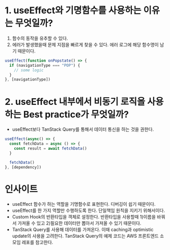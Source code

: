 # 1. useEffect와 기명함수를 사용하는 이유는 무엇일까?
1. 함수의 동작을 유추할 수 있다.
2. 에러가 발생했을때 문제 지점을 빠르게 찾을 수 있다. 에러 로그에 해당 함수명이 남기 때문이다.

```js
useEffect(function onPopstate() => {
  if (navigationType === "POP") {
    // some logic
  }
}, [navigationType])
```

# 2. useEffect 내부에서 비동기 로직을 사용하는 Best practice가 무엇일까?

- useEffect보다 TanStack Query를 통해서 데이터 통신을 하는 것을 권한다.

```js
useEffect(async() => {
  const fetchData = async () => {
    const result = await fetchData()
  }

  fetchData()
}, [dependency])
```

# 인사이트

- useEffect 함수가 하는 역할을 기명함수로 표현한다. 디버깅이 쉽기 때문이다.
- useEffect를 한 가지 역할만 수행하도록 한다. 단일책임 원칙을 지키기 위해서이다.
- Custom Hook의 반환타입을 객체로 설정한다. 반환타입을 사용할때 1)이름을 바꿔서 가져올 수 있고 2)필요한 데이터만 뽑아서 가져올 수 있기 때문이다.
- TanStack Query를 사용해 데이터를 가져온다. 이때 caching과 optimistic update의 사용을 고려한다. TanStack Query의 예제 코드는 AWS 프론트엔드 소모임 레포를 참고한다.
